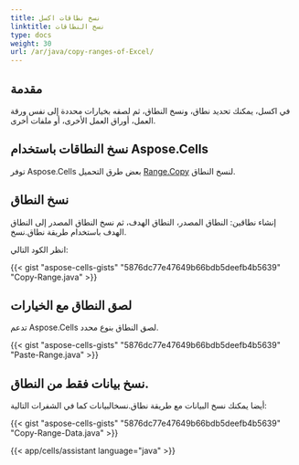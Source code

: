 ```yaml
---
title: نسخ نطاقات اكسل
linktitle: نسخ النطاقات
type: docs
weight: 30
url: /ar/java/copy-ranges-of-Excel/
---
```


## **مقدمة**

في اكسل، يمكنك تحديد نطاق، ونسخ النطاق، ثم لصقه بخيارات محددة إلى نفس ورقة العمل، أوراق العمل الأخرى، أو ملفات أخرى.

## **نسخ النطاقات باستخدام Aspose.Cells**

توفر Aspose.Cells بعض طرق التحميل [Range.Copy](https://reference.aspose.com/cells/java/com.aspose.cells/range) لنسخ النطاق.
## **نسخ النطاق**

إنشاء نطاقين: النطاق المصدر، النطاق الهدف، ثم نسخ النطاق المصدر إلى النطاق الهدف باستخدام طريقة نطاق.نسخ.

انظر الكود التالي:

{{< gist "aspose-cells-gists" "5876dc77e47649b66bdb5deefb4b5639" "Copy-Range.java" >}}

## **لصق النطاق مع الخيارات**

تدعم Aspose.Cells لصق النطاق بنوع محدد.

{{< gist "aspose-cells-gists" "5876dc77e47649b66bdb5deefb4b5639" "Paste-Range.java" >}}

## **نسخ بيانات فقط من النطاق.**
أيضا يمكنك نسخ البيانات مع طريقة نطاق.نسخالبيانات كما في الشفرات التالية:

{{< gist "aspose-cells-gists" "5876dc77e47649b66bdb5deefb4b5639" "Copy-Range-Data.java" >}}


{{< app/cells/assistant language="java" >}}
